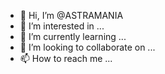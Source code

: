- 👋 Hi, I’m @ASTRAMANIA
- 👀 I’m interested in ...
- 🌱 I’m currently learning ...
- 💞️ I’m looking to collaborate on ...
- 📫 How to reach me ...

<!---
ASTRAMANIA/ASTRAMANIA is a ✨ special ✨ repository because its `README.md` (this file) appears on your GitHub profile.
You can click the Preview link to take a look at your changes.
--->
